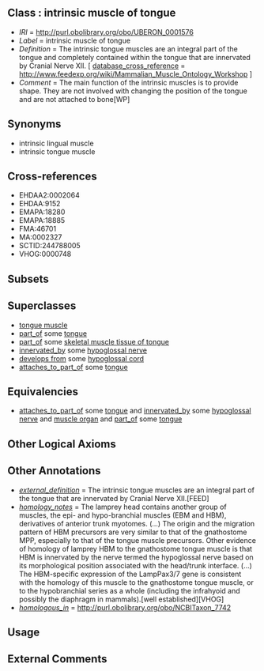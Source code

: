 
## Class : intrinsic muscle of tongue

 * *IRI* = http://purl.obolibrary.org/obo/UBERON_0001576
 * *Label* = intrinsic muscle of tongue
 * *Definition* = The intrinsic tongue muscles are an integral part of the tongue and completely contained within the tongue that are innervated by Cranial Nerve XII. [ [database_cross_reference](../../ef/oboInOwl#hasDbXref.md) = http://www.feedexp.org/wiki/Mammalian_Muscle_Ontology_Workshop ]
 * *Comment* = The main function of the intrinsic muscles is to provide shape. They are not involved with changing the position of the tongue and are not attached to bone[WP]

## Synonyms

 * intrinsic lingual muscle
 * intrinsic tongue muscle

## Cross-references

 * EHDAA2:0002064
 * EHDAA:9152
 * EMAPA:18280
 * EMAPA:18885
 * FMA:46701
 * MA:0002327
 * SCTID:244788005
 * VHOG:0000748

## Subsets


## Superclasses

 * [tongue muscle](../../UBERON/78/UBERON_0000378.md)
 * [part_of](../../BFO/50/BFO_0000050.md) some [tongue](../../UBERON/23/UBERON_0001723.md)
 * [part_of](../../BFO/50/BFO_0000050.md) some [skeletal muscle tissue of tongue](../../UBERON/73/UBERON_0003273.md)
 * [innervated_by](../../RO/05/RO_0002005.md) some [hypoglossal nerve](../../UBERON/50/UBERON_0001650.md)
 * [develops from](../../RO/02/RO_0002202.md) some [hypoglossal cord](../../UBERON/59/UBERON_0010059.md)
 * [attaches_to_part_of](../../core#attaches/of/core#attaches_to_part_of.md) some [tongue](../../UBERON/23/UBERON_0001723.md)

## Equivalencies

 * [attaches_to_part_of](../../core#attaches/of/core#attaches_to_part_of.md) some [tongue](../../UBERON/23/UBERON_0001723.md) and [innervated_by](../../RO/05/RO_0002005.md) some [hypoglossal nerve](../../UBERON/50/UBERON_0001650.md) and [muscle organ](../../UBERON/30/UBERON_0001630.md) and [part_of](../../BFO/50/BFO_0000050.md) some [tongue](../../UBERON/23/UBERON_0001723.md)

## Other Logical Axioms


## Other Annotations

 * *[external_definition](../../UBPROP/01/UBPROP_0000001.md)* = The intrinsic tongue muscles are an integral part of the tongue that are innervated by Cranial Nerve XII.[FEED]
 * *[homology_notes](../../UBPROP/03/UBPROP_0000003.md)* = The lamprey head contains another group of muscles, the epi- and hypo-branchial muscles (EBM and HBM), derivatives of anterior trunk myotomes. (...) The origin and the migration pattern of HBM precursors are very similar to that of the gnathostome MPP, especially to that of the tongue muscle precursors. Other evidence of homology of lamprey HBM to the gnathostome tongue muscle is that HBM is innervated by the nerve termed the hypoglossal nerve based on its morphological position associated with the head/trunk interface. (...) The HBM-specific expression of the LampPax3/7 gene is consistent with the homology of this muscle to the gnathostome tongue muscle, or to the hypobranchial series as a whole (including the infrahyoid and possibly the diaphragm in mammals).[well established][VHOG]
 * *[homologous_in](../../core#homologous/in/core#homologous_in.md)* = http://purl.obolibrary.org/obo/NCBITaxon_7742

## Usage


## External Comments

